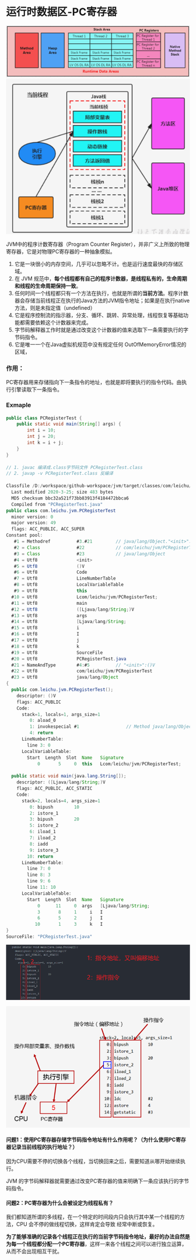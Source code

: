 # 运行时数据区-PC寄存器

![运行时数据区](/images/jvm/运行时数据区.png)
![PC寄存器](/images/jvm/PC寄存器.png)

JVM中的程序计数寄存器（Program Counter Register），并非广义上所致的物理寄存器，它是对物理PC寄存器的一种抽象模拟。

1. 它是一块很小的内存空间，几乎可以忽略不计。也是运行速度最快的存储区域。
2. 在 JVM 规范中，**每个线程都有自己的程序计数器，是线程私有的，生命周期和线程的生命周期保持一致**。
3. 任何时间一个线程都只有一个方法在执行，也就是所谓的**当前方法**。程序计数器会存储当前线程正在执行的Java方法的JVM指令地址；如果是在执行native方法，则是未指定值（undefined）
4. 它是程序控制流的指示器，分支、循环、跳转、异常处理，线程恢复等基础功能都需要依赖这个计数器来完成。
5. 字节码解释器工作时就是通过改变这个计数器的值来选取下一条需要执行的字节码指令。
6. 它是唯一一个在Java虚拟机规范中没有规定任何 OutOfMemoryError情况的区域，

### 作用： 
PC寄存器用来存储指向下一条指令的地址，也就是即将要执行的指令代码。由执行引擎读取下一条指令。


### Exmaple

```java
public class PCRegisterTest {
	public static void main(String[] args) {
		int i = 10;
		int j = 20;
		int k = i + j;
	}
}

// 1. javac 编译成.class字节码文件 PCRegisterTest.class
// 2. javap -v PCRegisterTest.class 反编译

Classfile /D:/workspace/github-workspace/jvm/target/classes/com/leichu/jvm/PCRegisterTest.class
  Last modified 2020-3-25; size 483 bytes
  MD5 checksum bbc32a521f73bb83913f4184472bbca6
  Compiled from "PCRegisterTest.java"
public class com.leichu.jvm.PCRegisterTest
  minor version: 0
  major version: 49
  flags: ACC_PUBLIC, ACC_SUPER
Constant pool:
   #1 = Methodref          #3.#21         // java/lang/Object."<init>":()V
   #2 = Class              #22            // com/leichu/jvm/PCRegisterTest
   #3 = Class              #23            // java/lang/Object
   #4 = Utf8               <init>
   #5 = Utf8               ()V
   #6 = Utf8               Code
   #7 = Utf8               LineNumberTable
   #8 = Utf8               LocalVariableTable
   #9 = Utf8               this
  #10 = Utf8               Lcom/leichu/jvm/PCRegisterTest;
  #11 = Utf8               main
  #12 = Utf8               ([Ljava/lang/String;)V
  #13 = Utf8               args
  #14 = Utf8               [Ljava/lang/String;
  #15 = Utf8               i
  #16 = Utf8               I
  #17 = Utf8               j
  #18 = Utf8               k
  #19 = Utf8               SourceFile
  #20 = Utf8               PCRegisterTest.java
  #21 = NameAndType        #4:#5          // "<init>":()V
  #22 = Utf8               com/leichu/jvm/PCRegisterTest
  #23 = Utf8               java/lang/Object
{
  public com.leichu.jvm.PCRegisterTest();
    descriptor: ()V
    flags: ACC_PUBLIC
    Code:
      stack=1, locals=1, args_size=1
         0: aload_0
         1: invokespecial #1                  // Method java/lang/Object."<init>":()V
         4: return
      LineNumberTable:
        line 3: 0
      LocalVariableTable:
        Start  Length  Slot  Name   Signature
            0       5     0  this   Lcom/leichu/jvm/PCRegisterTest;

  public static void main(java.lang.String[]);
    descriptor: ([Ljava/lang/String;)V
    flags: ACC_PUBLIC, ACC_STATIC
    Code:
      stack=2, locals=4, args_size=1
         0: bipush        10
         2: istore_1
         3: bipush        20
         5: istore_2
         6: iload_1
         7: iload_2
         8: iadd
         9: istore_3
        10: return
      LineNumberTable:
        line 7: 0
        line 8: 3
        line 9: 6
        line 11: 10
      LocalVariableTable:
        Start  Length  Slot  Name   Signature
            0      11     0  args   [Ljava/lang/String;
            3       8     1     i   I
            6       5     2     j   I
           10       1     3     k   I
}
SourceFile: "PCRegisterTest.java"

```

![指令](/images/jvm/指令.png)

![指令](/images/jvm/指令2.png)

#### 问题1：使用PC寄存器存储字节码指令地址有什么作用呢？（为什么使用PC寄存器记录当前线程的执行地址？）

因为CPU需要不停的切换各个线程，当切换回来之后，需要知道从哪开始继续执行。

JVM 的字节码解释器就需要通过改变PC寄存器的值来明确下一条应该执行的字节码指令。

#### 问题2：PC寄存器为什么会被设定为线程私有？

我们都知道所谓的多线程，在一个特定的时间段内只会执行其中某一个线程的方法，CPU 会不停的做线程切换，这样肯定会导致 经常中断或恢复。

**为了能够准确的记录各个线程正在执行的当前字节码指令地址，最好的办法自然是为每一个线程都分配一个PC寄存器**，这样一来各个线程之间可以进行独立运算，从而不会出现相互干扰。